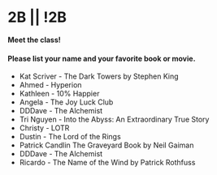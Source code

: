 # 2B || !2B

**Meet the class!**

#### Please list your name and your favorite book or movie.
- Kat Scriver - The Dark Towers by Stephen King
- Ahmed - Hyperion
- Kathleen - 10% Happier
- Angela - The Joy Luck Club
- DDDave - The Alchemist
- Tri Nguyen - Into the Abyss: An Extraordinary True Story
- Christy - LOTR
- Dustin - The Lord of the Rings
- Patrick Candlin The Graveyard Book by Neil Gaiman
- DDDave - The Alchemist
- Ricardo - The Name of the Wind by Patrick Rothfuss